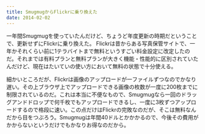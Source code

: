 ```yaml
---
title: SmugmugからFlickrに乗り換えた
date: 2014-02-02
---
```


一年間Smugmugを使っていたんだけど、ちょうど年度更新の時期だということで、更新せずにFlickrに乗り換えた。
Flickrは昔からある写真保管サイトで、一年かそれくらい前に1テラバイトまで無料というすごい料金設定に改定したのだ。それまでは有料プランと無料プランが大きく機能・性能的に区別されていたんだけど、現在はたいていの使い方において無料の状態で十分使える。

細かいところだが、Flickrは画像のアップロードが一ファイルずつなのでかなり遅い。その上ブラウザ上でアップロードできる画像の枚数が一度に200枚までに制限されているのだ。これは本当に不便なもので、Smugmugなら一回のドラッグアンドドロップで何千枚でもアップロードできるし、一度に3枚ずつアップロードするので格段に速い。この点だけはFlickrの完敗なのだが、そこは無料なんだから目をつぶろう。Smugmugは年間40ドルとかかかるので、今後その費用がかからないというだけでもかなりお得なのだから。
